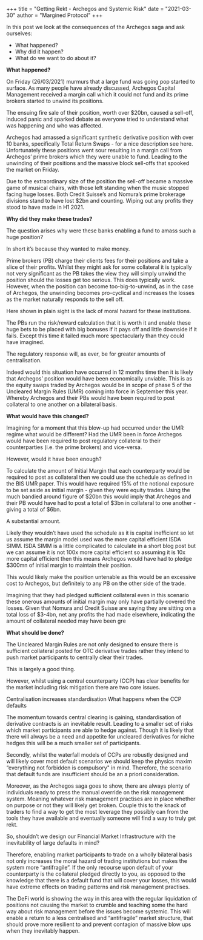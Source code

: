 +++
title = "Getting Rekt - Archegos and Systemic Risk"
date = "2021-03-30"
author = "Margined Protocol"
+++

In this post we look at the consequences of the Archegos saga and ask ourselves:

* What happened?
* Why did it happen?
* What do we want to do about it?

**What happened?**

On Friday (26/03/2021) murmurs that a large fund was going pop started to surface. As many people have already discussed, Archegos Capital Management received a margin call which it could not fund and its prime brokers started to unwind its positions.

The ensuing fire sale of their position, worth over $20bn, caused a sell-off, induced panic and sparked debate as everyone tried to understand what was happening and who was affected.

Archegos had amassed a significant synthetic derivative position with over 10 banks, specifically Total Return Swaps - for a nice description see here. Unfortunately these positions went sour resulting in a margin call from Archegos’ prime brokers which they were unable to fund. Leading to the unwinding of their positions and the massive block sell-offs that spooked the market on Friday.

Due to the extraordinary size of the position the sell-off became a massive game of musical chairs, with those left standing when the music stopped facing huge losses. Both Credit Suisse’s and Nomura’s prime brokerage divisions stand to have lost $2bn and counting. Wiping out any profits they stood to have made in H1 2021.

**Why did they make these trades?**

The question arises why were these banks enabling a fund to amass such a huge position?

In short it’s because they wanted to make money.

Prime brokers (PB) charge their clients fees for their positions and take a slice of their profits. Whilst they might ask for some collateral it is typically not very significant as the PB takes the view they will simply unwind the position should the losses get too serious. This does typically work. However, when the position can become too-big-to-unwind, as in the case of Archegos, the unwinding becomes pro-cyclical and increases the losses as the market naturally responds to the sell off.

Here shown in plain sight is the lack of moral hazard for these institutions.

The PBs run the risk/reward calculation that it is worth it and enable these huge bets to be placed with big bonuses if it pays off and little downside if it fails. Except this time it failed much more spectacularly than they could have imagined.

The regulatory response will, as ever, be for greater amounts of centralisation.

Indeed would this situation have occurred in 12 months time then it is likely that Archegos’ position would have been economically unviable. This is as the equity swaps traded by Archegos would be in scope of phase 5 of the Uncleared Margin Rules (UMR) coming into force in September this year. Whereby Archegos and their PBs would have been required to post collateral to one another on a bilateral basis.

**What would have this changed?**

Imagining for a moment that this blow-up had occurred under the UMR regime what would be different? Had the UMR been in force Archegos would have been required to post regulatory collateral to their counterparties (i.e. the prime brokers) and vice-versa.

However, would it have been enough?

To calculate the amount of Initial Margin that each counterparty would be required to post as collateral then we could use the schedule as defined in the BIS UMR paper. This would have required 15% of the notional exposure to be set aside as initial margin - given they were equity trades. Using the much bandied around figure of $20bn this would imply that Archegos and their PB would have had to post a total of $3bn in collateral to one another - giving a total of $6bn.

A substantial amount.

Likely they wouldn’t have used the schedule as it is capital inefficient so let us assume the margin model used was the more capital efficient ISDA SIMM. ISDA SIMM is a little complicated to calculate in a short blog post but we can assume it is not 100x more capital efficient so assuming it is 10x more capital efficient then this means Archegos would have had to pledge $300mn of initial margin to maintain their position.

This would likely make the position untenable as this would be an excessive cost to Archegos, but definitely to any PB on the other side of the trade.

Imagining that they had pledged sufficient collateral even in this scenario these onerous amounts of initial margin may only have partially covered the losses. Given that Nomura and Credit Suisse are saying they are sitting on a total loss of $3-4bn, net any profits the had made elsewhere, indicating the amount of collateral needed may have been gre

**What should be done?**

The Uncleared Margin Rules are not only designed to ensure there is sufficient collateral posted for OTC derivative trades rather they intend to push market participants to centrally clear their trades.

This is largely a good thing.

However, whilst using a central counterparty (CCP) has clear benefits for the market including risk mitigation there are two core issues.

Centralisation increases standardisation
What happens when the CCP defaults

The momentum towards central clearing is gaining, standardisation of derivative contracts is an inevitable result. Leading to a smaller set of risks which market participants are able to hedge against. Though it is likely that there will always be a need and appetite for uncleared derivatives for niche hedges this will be a much smaller set of participants.

Secondly, whilst the waterfall models of CCPs are robustly designed and will likely cover most default scenarios we should keep the physics maxim “everything not forbidden is compulsory" in mind. Therefore, the scenario that default funds are insufficient should be an a priori consideration.

Moreover, as the Archegos saga goes to show, there are always plenty of individuals ready to press the manual override on the risk management system. Meaning whatever risk management practises are in place whether on purpose or not they will likely get broken. Couple this to the knack of traders to find a way to get the most leverage they possibly can from the tools they have available and eventually someone will find a way to truly get rekt.

So, shouldn’t we design our Financial Market Infrastructure with the inevitability of large defaults in mind?

Therefore, enabling market participants to trade on a wholly bilateral basis not only increases the moral hazard of trading institutions but makes the system more “antifragile”. If the only recourse upon default of your counterparty is the collateral pledged directly to you, as opposed to the knowledge that there is a default fund that will cover your losses, this would have extreme effects on trading patterns and risk management practises.

The DeFi world is showing the way in this area with the regular liquidation of positions not causing the market to crumble and teaching some the hard way about risk management before the issues become systemic. This will enable a return to a less centralised and “antifragile” market structure, that should prove more resilient to and prevent contagion of massive blow ups when they inevitably happen.
